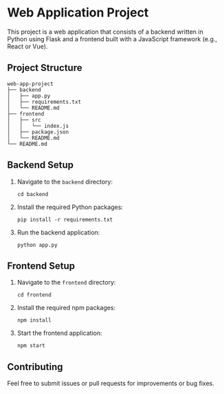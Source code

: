 # Web Application Project

This project is a web application that consists of a backend written in Python using Flask and a frontend built with a JavaScript framework (e.g., React or Vue).

## Project Structure

```
web-app-project
├── backend
│   ├── app.py
│   ├── requirements.txt
│   └── README.md
├── frontend
│   ├── src
│   │   └── index.js
│   ├── package.json
│   └── README.md
└── README.md
```

## Backend Setup

1. Navigate to the `backend` directory:
   ```
   cd backend
   ```

2. Install the required Python packages:
   ```
   pip install -r requirements.txt
   ```

3. Run the backend application:
   ```
   python app.py
   ```

## Frontend Setup

1. Navigate to the `frontend` directory:
   ```
   cd frontend
   ```

2. Install the required npm packages:
   ```
   npm install
   ```

3. Start the frontend application:
   ```
   npm start
   ```

## Contributing

Feel free to submit issues or pull requests for improvements or bug fixes.